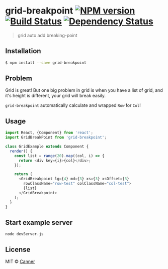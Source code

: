 # grid-breakpoint [![NPM version][npm-image]][npm-url] [![Build Status][travis-image]][travis-url] [![Dependency Status][daviddm-image]][daviddm-url]
> grid auto add breaking-point

## Installation

```sh
$ npm install --save grid-breakpoint
```

## Problem

Grid is great! But one big problem in grid is when you have a list of grid, and it's height is different, your grid will break easily.

`grid-breakpoint` automatically calculate and wrapped `Row` for `Col`!

## Usage

```js
import React, {Component} from 'react';
import GridBreakPoint from 'grid-breakpoint';

class GridExample extends Component {
  render() {
    const list = range(20).map((col, i) => {
      return <div key={i}>{col}</div>;
    });

    return (
      <GridBreakpoint lg={4} md={3} xs={3} xsOffset={3}
        rowClassName="row-test" colClassName="col-test">
        {list}
      </GridBreakpoint>
    );
  }
}

```

## Start example server

```
node devServer.js
```

## License

MIT © [Canner](https://github.com/canner)


[npm-image]: https://badge.fury.io/js/grid-breakpoint.svg
[npm-url]: https://npmjs.org/package/grid-breakpoint
[travis-image]: https://travis-ci.org/Canner/grid-breakpoint.svg?branch=master
[travis-url]: https://travis-ci.org/Canner/grid-breakpoint
[daviddm-image]: https://david-dm.org/Canner/grid-breakpoint.svg?theme=shields.io
[daviddm-url]: https://david-dm.org/Canner/grid-breakpoint
